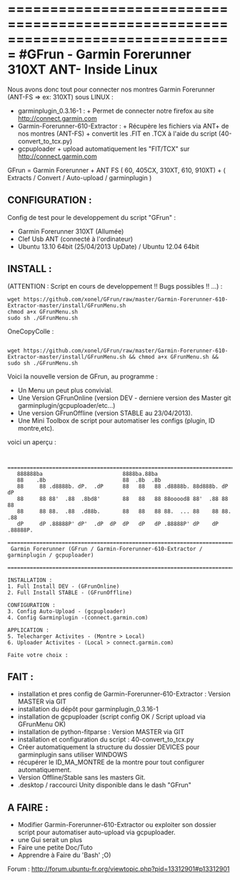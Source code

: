 ===============================================================================
#GFrun - Garmin Forerunner 310XT ANT- Inside Linux
===============================================================================

Nous avons donc tout pour connecter nos montres Garmin Forerunner (ANT-FS  => ex: 310XT) sous LINUX :

- garminplugin_0.3.16-1 :
      + Permet de connecter notre firefox au site http://connect.garmin.com
- Garmin-Forerunner-610-Extractor :
      + Récupère les fichiers via ANT+ de nos montres (ANT-FS)
      + convertit les .FIT en .TCX à l'aide du script (40-convert_to_tcx.py)
- gcpuploader
      + upload automatiquement les "FIT/TCX" sur http://connect.garmin.com

GFrun = Garmin Forerunner + ANT FS ( 60, 405CX, 310XT, 610, 910XT) + ( Extracts / Convert / Auto-upload / garminplugin )

CONFIGURATION :
---------------
Config de test pour le developpement du script "GFrun" :

+ Garmin Forerunner 310XT (Allumée)
+ Clef Usb ANT (connecté à l'ordinateur) 
+ Ubuntu 13.10 64bit (25/04/2013 UpDate) / Ubuntu 12.04 64bit


INSTALL :
---------
(ATTENTION : Script en cours de developpement !! Bugs possibles !! ...) :
<pre><code>wget https://github.com/xonel/GFrun/raw/master/Garmin-Forerunner-610-Extractor-master/install/GFrunMenu.sh
chmod a+x GFrunMenu.sh
sudo sh ./GFrunMenu.sh
</code></pre>

OneCopyColle : 
<pre><code>
wget https://github.com/xonel/GFrun/raw/master/Garmin-Forerunner-610-Extractor-master/install/GFrunMenu.sh && chmod a+x GFrunMenu.sh && sudo sh ./GFrunMenu.sh
</code></pre>

Voici la nouvelle version de GFrun, au programme :
- Un Menu un peut plus convivial.
- Une Version GFrunOnline (version DEV - derniere version des Master git garminplugin/gcpuploader/etc...)
- Une version GFrunOffline (version STABLE au 23/04/2013).
- Une Mini Toolbox de script pour automatiser les configs (plugin, ID montre,etc).

voici un aperçu :
<pre><code>
 =========================================================================================
   888888ba                         8888ba.88ba 
   88    .8b                        88  .8b  .8b 
   88     88 .d8888b. dP.  .dP      88   88   88 .d8888b. 88d888b. dP    dP 
   88     88 88'  .88  .8bd8'       88   88   88 88ooood8 88'  .88 88    88 
   88     88 88.  .88  .d88b.       88   88   88 88.  ... 88    88 88.  .88 
   dP     dP .88888P' dP'  .dP  dP  dP   dP   dP .88888P' dP    dP .88888P. 
 =========================================================================================
 Garmin Forerunner (GFrun / Garmin-Forerunner-610-Extractor / garminplugin / gcpuploader)
 =========================================================================================
 
INSTALLATION :
1. Full Install DEV - (GFrunOnline)
2. Full Install STABLE - (GFrunOffline)

CONFIGURATION :
3. Config Auto-Upload - (gcpuploader)
4. Config Garminplugin -(connect.garmin.com)

APPLICATION :
5. Telecharger Activites - (Montre > Local)
6. Uploader Activites - (Local > connect.garmin.com)

Faite votre choix : 
</code></pre>

FAIT :
-----
+ installation et pres config de Garmin-Forerunner-610-Extractor : Version MASTER via GIT
+ installation du dépôt pour garminplugin_0.3.16-1 
+ installation de gcpuploader (script config OK / Script upload via GFrunMenu OK)
+ installation de python-fitparse :  Version MASTER via GIT
+ installation et configuration du script : 40-convert_to_tcx.py
+ Créer automatiquement la structure du dossier DEVICES pour garminplugin sans utiliser WINDOWS
+ récupérer le  <Id>ID_MA_MONTRE</Id> de la montre pour tout configurer automatiquement.
+ Version Offline/Stable sans les masters Git.
+ .desktop / raccourci Unity disponible dans le dash "GFrun"

A FAIRE :
--------
- Modifier  Garmin-Forerunner-610-Extractor ou exploiter son dossier script pour automatiser auto-upload via gcpuploader.
- une Gui serait un plus
- Faire une petite Doc/Tuto
- Apprendre à Faire du 'Bash' ;O)

Forum : http://forum.ubuntu-fr.org/viewtopic.php?pid=13312901#p13312901
